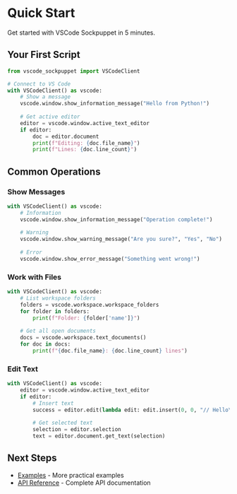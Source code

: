 # Quick Start

Get started with VSCode Sockpuppet in 5 minutes.

## Your First Script

```python
from vscode_sockpuppet import VSCodeClient

# Connect to VS Code
with VSCodeClient() as vscode:
    # Show a message
    vscode.window.show_information_message("Hello from Python!")
    
    # Get active editor
    editor = vscode.window.active_text_editor
    if editor:
        doc = editor.document
        print(f"Editing: {doc.file_name}")
        print(f"Lines: {doc.line_count}")
```

## Common Operations

### Show Messages

```python
with VSCodeClient() as vscode:
    # Information
    vscode.window.show_information_message("Operation complete!")
    
    # Warning
    vscode.window.show_warning_message("Are you sure?", "Yes", "No")
    
    # Error
    vscode.window.show_error_message("Something went wrong!")
```

### Work with Files

```python
with VSCodeClient() as vscode:
    # List workspace folders
    folders = vscode.workspace.workspace_folders
    for folder in folders:
        print(f"Folder: {folder['name']}")
    
    # Get all open documents
    docs = vscode.workspace.text_documents()
    for doc in docs:
        print(f"{doc.file_name}: {doc.line_count} lines")
```

### Edit Text

```python
with VSCodeClient() as vscode:
    editor = vscode.window.active_text_editor
    if editor:
        # Insert text
        success = editor.edit(lambda edit: edit.insert(0, 0, "// Hello\n"))
        
        # Get selected text
        selection = editor.selection
        text = editor.document.get_text(selection)
```

## Next Steps

- [Examples](examples.md) - More practical examples
- [API Reference](../api/index.md) - Complete API documentation

